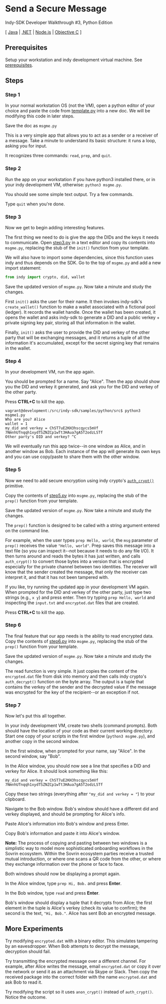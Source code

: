 # Send a Secure Message
Indy-SDK Developer Walkthrough #3, Python Edition

[ [Java](../../not-yet-written.md) | [.NET](../../not-yet-written.md) | [Node.js](../../not-yet-written.md) | [Objective C](../../not-yet-written.md) ]


## Prerequisites

Setup your workstation and indy development virtual machine. See [prerequisites](../../prerequisites.md).

## Steps

### Step 1

In your normal workstation OS (not the VM), open a python editor of your
choice and paste the code from [template.py](template.py)
into a new doc. We will be modifying this code in later steps.

Save the doc as `msgme.py`

This is a very simple app that allows you to act as a sender or a receiver
of a message. Take a minute to understand its basic structure: it runs a
loop, asking you for input.

It recognizes three commands: `read`, `prep`, and `quit`.

### Step 2

Run the app on your workstation if you have python3 installed there, or
in your indy development VM, otherwise: `python3 msgme.py`.

You should see some simple text output. Try a few commands.

Type `quit` when you're done.

### Step 3

Now we get to begin adding interesting features.

The first thing we need to do is give the app the DIDs and the keys it
needs to communicate. Open [step3.py](step3.py) in a text editor and copy
its contents into `msgme.py`, replacing the stub of
the `init()` function from your template.

We will also have to import some dependencies, since this function uses
indy and thus depends on the SDK. Go to the top of `msgme.py` and add
a new import statement:

  ```python
from indy import crypto, did, wallet
```

Save the updated version of `msgme.py`. Now take a minute and study the changes.

First `init()` asks the user for their name. It then invokes indy-sdk's
`create_wallet()` function to make a wallet associated with a fictional
pool (ledger). It records the wallet handle. Once the wallet has been
created, it opens the wallet and asks indy-sdk to generate a DID and a
public verkey + private signing key pair, storing all that information
in the wallet.

Finally, `init()` asks the user to provide the DID and verkey of the
other party that will be exchanging messages, and it returns a tuple of
all the information it's accumulated, except for the secret signing key
that remains in the wallet.

### Step 4

In your development VM, run the app again.

You should be prompted for a name. Say "Alice". Then the app should show you the DID and verkey it generated, and ask you for the DID and verkey of the other party.

Press **CTRL+C** to kill the app.

```
vagrant@development:/src/indy-sdk/samples/python/src$ python3 msgme1.py
Who are you? Alice
wallet = 1
my_did and verkey = ChST7uE2KH3hscqycs5mVf 7NmnhUTnqqh1xydTSZNZCp1wTt3HAua7gA5T2odzLSTf
Other party's DID and verkey? ^C
```

We will eventually run this app twice--in one window as Alice, and in another
window as Bob. Each instance of the app will generate its own keys and
you can use copy/paste to share them with the other window.

### Step 5

Now we need to add secure encryption using indy crypto's [`auth_crypt()`](https://github.com/hyperledger/indy-sdk/blob/master/libindy/src/api/crypto.rs#L272)
primitive.

Copy the contents of [step5.py](step5.py) into `msgme.py`, replacing the stub of
the `prep()` function from your template.

Save the updated version of `msgme.py`. Now take a minute and study the changes.

The `prep()` function is designed to be called with a string argument entered
on the command line.

For example, when the user types `prep Hello, world`, the `msg` parameter of `prep()` receives the value `"Hello, world"`. Prep saves this message into a text file (so you can inspect it--not because it needs to do any file I/O). It then turns around and reads the bytes it has just written, and calls `auth_crypt()` to convert those bytes into a version that is encrypted especially for the private channel between two identities. The receiver will know that the sender created the message, that only the receiver can interpret it, and that it has not been tampered with.

If you like, try running the updated app in your development VM again. When
prompted for the DID and verkey of the other party, just type two strings (e.g., `x y`) and press enter. Then try typing `prep Hello, world` and inspecting the `input.txt` and `encrypted.dat` files that are created.

Press **CTRL+C** to kill the app.

### Step 6

The final feature that our app needs is the ability to read encrypted data.
Copy the contents of [step6.py](step6.py) into `msgme.py`, replacing the stub of the `prep()`
function from your template.

Save the updated version of `msgme.py`. Now take a minute and study the
changes.

The read function is very simple. It just copies the content of the
`encrypted.dat` file from disk into memory and then calls indy crypto's
`auth_decrypt()` function on the byte array. The output is a tuple that
contains the verkey of the sender and the decrypted value if the
message was encrypted for the key of the recipient--or an exception if
not.

### Step 7

Now let's put this all together.

In your indy development VM, create two shells (command prompts). Both should have the location of your code as their current working directory. Start one copy of your scripts in the first window (`python3 msgme.py`), and another copy in the second window.

In the first window, when prompted for your name, say "Alice".  In the
second window, say "Bob".

In the Alice window, you should now see a line that specifies a DID and
verkey for Alice. It should look something like this:

```
my_did and verkey = ChST7uE2KH3hscqycs5mVf 7NmnhUTnqqh1xydTSZNZCp1wTt3HAua7gA5T2odzLSTf
```

Copy these two strings (everything after `"my_did and verkey = "`) to your
clipboard.

Navigate to the Bob window. Bob's window should have a different did and verkey displayed, and should be prompting for Alice's info.

Paste Alice's information into Bob's window and press Enter.

Copy Bob's information and paste it into Alice's window.

**Note:** The process of copying and pasting between two windows is a simplistic way to model more sophisticated onboarding workflows in the Sovrin ecosystem. Within the Sovrin ecosystem parties receive a trusted mutual introduction, or where one scans a QR code from the other, or where they exchange information over the phone or face to face.

Both windows should now be displaying a prompt again.

In the Alice window, type `prep Hi, Bob.` and press **Enter**.

In the Bob window, type `read` and press **Enter**.

Bob's window should display a tuple that it decrypts from Alice; the first
element in the tuple is Alice's verkey (check its value to confirm); the
second is the text, `"Hi, Bob."`. Alice has sent Bob an encrypted message.

## More Experiments

Try modifying `encrypted.dat` with a binary editor. This simulates tampering by
an eavesdropper. When Bob attempts to decrypt the message, decryption should
fail.

Try transmitting the encrypted message over a different channel. For example,
after Alice writes the message, email `encrypted.dat` or copy it over the network
or send it as an attachment via Skype or Slack. Then copy the received package
into the correct folder with the name `encrypted.dat` and ask Bob to read it.

Try modifying the script so it uses `anon_crypt()` instead of `auth_crypt()`. Notice the outcome.

